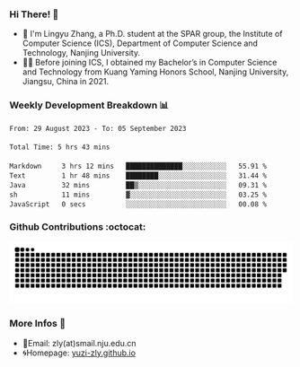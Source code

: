 ### Hi There! 👋 
- 🐳 I'm Lingyu Zhang, a Ph.D. student at the SPAR group, the Institute of Computer Science (ICS), Department of Computer Science and Technology, Nanjing University.
- 🧑‍🎓 Before joining ICS, I obtained my Bachelor’s in Computer Science and Technology from Kuang Yaming Honors School, Nanjing University, Jiangsu, China in 2021.

### Weekly Development Breakdown :bar_chart:

<!--START_SECTION:waka-->

```txt
From: 29 August 2023 - To: 05 September 2023

Total Time: 5 hrs 43 mins

Markdown     3 hrs 12 mins   ██████████████░░░░░░░░░░░   55.91 %
Text         1 hr 48 mins    ████████░░░░░░░░░░░░░░░░░   31.44 %
Java         32 mins         ██▒░░░░░░░░░░░░░░░░░░░░░░   09.31 %
sh           11 mins         ▓░░░░░░░░░░░░░░░░░░░░░░░░   03.25 %
JavaScript   0 secs          ░░░░░░░░░░░░░░░░░░░░░░░░░   00.08 %
```

<!--END_SECTION:waka-->

### Github Contributions :octocat:

![](https://raw.githubusercontent.com/yuzi-zly/yuzi-zly/output/github-contribution-grid-snake.svg)              


### More Infos 📖

- 📧Email: zly(at)smail.nju.edu.cn
- 🌀Homepage: [yuzi-zly.github.io](https://yuzi-zly.github.io/)
